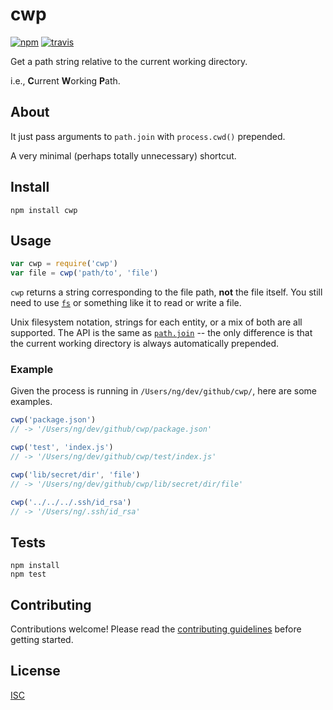# cwp

[![npm][npm-image]][npm-url]
[![travis][travis-image]][travis-url]

[npm-image]: https://img.shields.io/npm/v/cwp.svg?style=flat-square
[npm-url]: https://www.npmjs.com/package/cwp
[travis-image]: https://img.shields.io/travis/ungoldman/cwp.svg?style=flat-square
[travis-url]: https://travis-ci.org/ungoldman/cwp

Get a path string relative to the current working directory.

i.e., **C**urrent **W**orking **P**ath.

## About

It just pass arguments to `path.join` with `process.cwd()` prepended.

A very minimal (perhaps totally unnecessary) shortcut.

## Install

```
npm install cwp
```

## Usage

```js
var cwp = require('cwp')
var file = cwp('path/to', 'file')
```

`cwp` returns a string corresponding to the file path, **not** the file itself. You still need to use [`fs`](https://nodejs.org/api/fs.html) or something like it to read or write a file.

Unix filesystem notation, strings for each entity, or a mix of both are all supported. The API is the same as [`path.join`](https://nodejs.org/api/path.html#path_path_join_path1_path2) -- the only difference is that the current working directory is always automatically prepended.

### Example

Given the process is running in `/Users/ng/dev/github/cwp/`, here are some examples.

```js
cwp('package.json')
// -> '/Users/ng/dev/github/cwp/package.json'

cwp('test', 'index.js')
// -> '/Users/ng/dev/github/cwp/test/index.js'

cwp('lib/secret/dir', 'file')
// -> '/Users/ng/dev/github/cwp/lib/secret/dir/file'

cwp('../../../.ssh/id_rsa')
// -> '/Users/ng/.ssh/id_rsa'
```

## Tests

```
npm install
npm test
```

## Contributing

Contributions welcome! Please read the [contributing guidelines](CONTRIBUTING.md) before getting started.

## License

[ISC](LICENSE.md)

